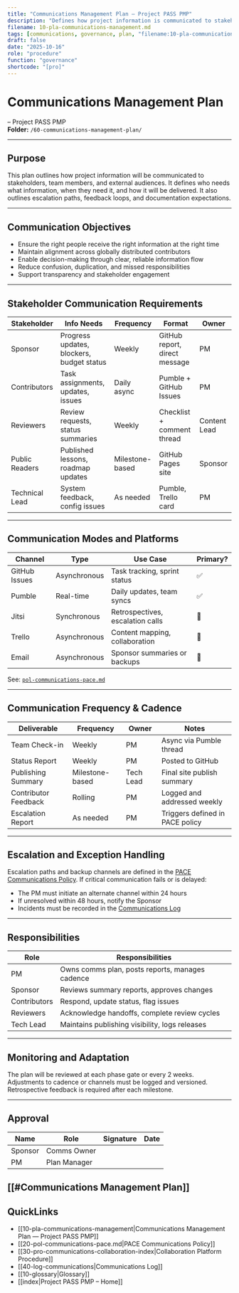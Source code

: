 ```yaml
---
title: "Communications Management Plan — Project PASS PMP"
description: "Defines how project information is communicated to stakeholders, when, by whom, and through which channels under the PACE system."
filename: 10-pla-communications-management.md
tags: [communications, governance, plan, "filename:10-pla-communications-management.md"]
draft: false
date: "2025-10-16"
role: "procedure"
function: "governance"
shortcode: "[pro]"
---
```


# Communications Management Plan
– Project PASS PMP  
**Folder:** `/60-communications-management-plan/`

---

## Purpose

This plan outlines how project information will be communicated to stakeholders, team members, and external audiences. It defines who needs what information, when they need it, and how it will be delivered. It also outlines escalation paths, feedback loops, and documentation expectations.

---

## Communication Objectives

- Ensure the right people receive the right information at the right time  
- Maintain alignment across globally distributed contributors  
- Enable decision-making through clear, reliable information flow  
- Reduce confusion, duplication, and missed responsibilities  
- Support transparency and stakeholder engagement

---

## Stakeholder Communication Requirements

| Stakeholder | Info Needs | Frequency | Format | Owner |
|-------------|------------|-----------|--------|-------|
| Sponsor | Progress updates, blockers, budget status | Weekly | GitHub report, direct message | PM |
| Contributors | Task assignments, updates, issues | Daily async | Pumble + GitHub Issues | PM |
| Reviewers | Review requests, status summaries | Weekly | Checklist + comment thread | Content Lead |
| Public Readers | Published lessons, roadmap updates | Milestone-based | GitHub Pages site | Sponsor |
| Technical Lead | System feedback, config issues | As needed | Pumble, Trello card | PM |

---

## Communication Modes and Platforms

| Channel | Type | Use Case | Primary? |
|---------|------|----------|----------|
| GitHub Issues | Asynchronous | Task tracking, sprint status | ✅ |
| Pumble | Real-time | Daily updates, team syncs | ✅ |
| Jitsi | Synchronous | Retrospectives, escalation calls | 🔄 |
| Trello | Asynchronous | Content mapping, collaboration | 🔄 |
| Email | Asynchronous | Sponsor summaries or backups | 🔄 |

See: [`pol-communications-pace.md`](pol-communications-pace.md.md)

---

## Communication Frequency & Cadence

| Deliverable | Frequency | Owner | Notes |
|-------------|-----------|--------|-------|
| Team Check-in | Weekly | PM | Async via Pumble thread |
| Status Report | Weekly | PM | Posted to GitHub |
| Publishing Summary | Milestone-based | Tech Lead | Final site publish summary |
| Contributor Feedback | Rolling | PM | Logged and addressed weekly |
| Escalation Report | As needed | PM | Triggers defined in PACE policy |

---

## Escalation and Exception Handling

Escalation paths and backup channels are defined in the [PACE Communications Policy](pol-communications-pace.md.md). If critical communication fails or is delayed:

- The PM must initiate an alternate channel within 24 hours  
- If unresolved within 48 hours, notify the Sponsor  
- Incidents must be recorded in the [Communications Log](log-communications.md)

---

## Responsibilities

| Role | Responsibilities |
|------|------------------|
| PM | Owns comms plan, posts reports, manages cadence |
| Sponsor | Reviews summary reports, approves changes |
| Contributors | Respond, update status, flag issues |
| Reviewers | Acknowledge handoffs, complete review cycles |
| Tech Lead | Maintains publishing visibility, logs releases |

---

## Monitoring and Adaptation

The plan will be reviewed at each phase gate or every 2 weeks.  
Adjustments to cadence or channels must be logged and versioned.  
Retrospective feedback is required after each milestone.

---

## Approval

| Name | Role | Signature | Date |
|------|------|-----------|------|
| Sponsor | Comms Owner | | |
| PM | Plan Manager | | |

[[#Communications Management Plan]]
---

## QuickLinks
- [[10-pla-communications-management|Communications Management Plan — Project PASS PMP]]
- [[20-pol-communications-pace.md|PACE Communications Policy]]
- [[30-pro-communications-collaboration-index|Collaboration Platform Procedure]]
- [[40-log-communications|Communications Log]]
- [[10-glossary|Glossary]]
- [[index|Project PASS PMP – Home]]
